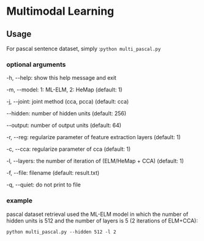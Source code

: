 # Multimodal Learning

## Usage
   For pascal sentence dataset, simply :`python multi_pascal.py`

### optional arguments
  -h, --help:       show this help message and exit
  
  -m, --model:      1: ML-ELM, 2: HeMap (default: 1)

  -j, --joint:      joint method (cca, pcca) (default: cca)
  
  --hidden:         number of hidden units (default: 256)
  
  --output:         number of output units (default: 64)
  
  -r, --reg:        regularize parameter of feature extraction layers (default: 1)
  
  -c, --cca:        regularize parameter of cca (default: 1)
  
  -l, --layers:     the number of iteration of (ELM/HeMap + CCA) (default: 1)
  
  -f, --file:       filename (default: result.txt)
  
  -q, --quiet:      do not print to file

### example
  pascal dataset retrieval used the ML-ELM model in which the number of hidden units is 512 and the number of layers is 5 (2 iterations of ELM+CCA):
  
  `python multi_pascal.py --hidden 512 -l 2`
